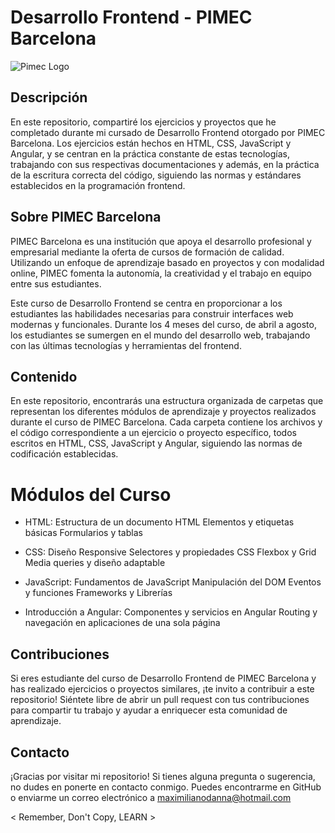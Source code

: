 # Desarrollo Frontend - PIMEC Barcelona
![Pimec Logo](https://fefac.cat/empresarial/wp-content/uploads/2022/04/logo-pimecformacio.png)

## Descripción
En este repositorio, compartiré los ejercicios y proyectos que he completado durante mi cursado de Desarrollo Frontend otorgado por PIMEC Barcelona. Los ejercicios están hechos en HTML, CSS, JavaScript y Angular, y se centran en la práctica constante de estas tecnologías, trabajando con sus respectivas documentaciones y además, en la práctica de la escritura correcta del código, siguiendo las normas y estándares establecidos en la programación frontend.

## Sobre PIMEC Barcelona
PIMEC Barcelona es una institución que apoya el desarrollo profesional y empresarial mediante la oferta de cursos de formación de calidad. Utilizando un enfoque de aprendizaje basado en proyectos y con modalidad online, PIMEC fomenta la autonomía, la creatividad y el trabajo en equipo entre sus estudiantes.

Este curso de Desarrollo Frontend se centra en proporcionar a los estudiantes las habilidades necesarias para construir interfaces web modernas y funcionales. Durante los 4 meses del curso, de abril a agosto, los estudiantes se sumergen en el mundo del desarrollo web, trabajando con las últimas tecnologías y herramientas del frontend.

## Contenido
En este repositorio, encontrarás una estructura organizada de carpetas que representan los diferentes módulos de aprendizaje y proyectos realizados durante el curso de PIMEC Barcelona. Cada carpeta contiene los archivos y el código correspondiente a un ejercicio o proyecto específico, todos escritos en HTML, CSS, JavaScript y Angular, siguiendo las normas de codificación establecidas.

# Módulos del Curso

- HTML:
Estructura de un documento HTML
Elementos y etiquetas básicas
Formularios y tablas

- CSS:
Diseño Responsive
Selectores y propiedades CSS
Flexbox y Grid
Media queries y diseño adaptable

- JavaScript:
Fundamentos de JavaScript
Manipulación del DOM
Eventos y funciones
Frameworks y Librerías

- Introducción a Angular:
Componentes y servicios en Angular
Routing y navegación en aplicaciones de una sola página

## Contribuciones
Si eres estudiante del curso de Desarrollo Frontend de PIMEC Barcelona y has realizado ejercicios o proyectos similares, ¡te invito a contribuir a este repositorio! Siéntete libre de abrir un pull request con tus contribuciones para compartir tu trabajo y ayudar a enriquecer esta comunidad de aprendizaje.

## Contacto
¡Gracias por visitar mi repositorio! Si tienes alguna pregunta o sugerencia, no dudes en ponerte en contacto conmigo. Puedes encontrarme en GitHub o enviarme un correo electrónico a maximilianodanna@hotmail.com

< Remember, Don't Copy, LEARN >

